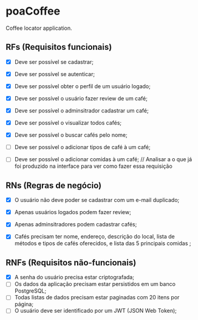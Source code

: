 # poaCoffee

Coffee locator application.

## RFs (Requisitos funcionais)

- [x] Deve ser possível se cadastrar;
- [x] Deve ser possível se autenticar;
- [x] Deve ser possível obter o perfil de um usuário logado;
- [x] Deve ser possível o usuário fazer review de um café;
- [x] Deve ser possível o adminsitrador cadastrar um café;

- [x] Deve ser possível o visualizar todos cafés;
- [x] Deve ser possível o buscar cafés pelo nome;

- [ ] Deve ser possível o adicionar tipos de café à um café;
- [ ] Deve ser possível o adicionar comidas à um café;
// Analisar a o que já foi produzido na interface para ver como fazer essa requisição

## RNs (Regras de negócio)

- [x] O usuário não deve poder se cadastrar com um e-mail duplicado;
- [x] Apenas usuários logados podem fazer review;
- [x] Apenas adminsitradores podem cadastrar cafés;
- [x] Cafés precisam ter nome, endereço, descrição do local, lista de métodos e tipos de cafés oferecidos, e lista das 5 principais comidas ;


## RNFs (Requisitos não-funcionais)

- [x] A senha do usuário precisa estar criptografada;
- [ ] Os dados da aplicação precisam estar persistidos em um banco PostgreSQL;
- [ ] Todas listas de dados precisam estar paginadas com 20 itens por página;
- [ ] O usuário deve ser identificado por um JWT (JSON Web Token);